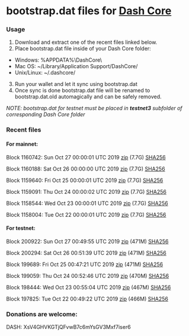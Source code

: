 # bootstrap.dat files for [Dash Core](https://www.dash.org)

### Usage

1. Download and extract one of the recent files linked below.
2. Place bootstrap.dat file inside of your Dash Core folder:
 - Windows: %APPDATA%\DashCore\
 - Mac OS: ~/Library/Application Support/DashCore/
 - Unix/Linux: ~/.dashcore/
3. Run your wallet and let it sync using bootstrap.dat
4. Once sync is done bootstrap.dat file will be renamed to bootstrap.dat.old automagically and can be safely removed.

_NOTE: bootstrap.dat for testnet must be placed in **testnet3** subfolder of corresponding Dash Core folder_

### Recent files

#### For mainnet:

Block 1160742: Sun Oct 27 00:00:01 UTC 2019 [zip](https://dash-bootstrap.ams3.digitaloceanspaces.com/mainnet/2019-10-27/bootstrap.dat.zip) (7.7G) [SHA256](https://dash-bootstrap.ams3.digitaloceanspaces.com/mainnet/2019-10-27/sha256.txt)

Block 1160188: Sat Oct 26 00:00:00 UTC 2019 [zip](https://dash-bootstrap.ams3.digitaloceanspaces.com/mainnet/2019-10-26/bootstrap.dat.zip) (7.7G) [SHA256](https://dash-bootstrap.ams3.digitaloceanspaces.com/mainnet/2019-10-26/sha256.txt)

Block 1159640: Fri Oct 25 00:00:01 UTC 2019 [zip](https://dash-bootstrap.ams3.digitaloceanspaces.com/mainnet/2019-10-25/bootstrap.dat.zip) (7.7G) [SHA256](https://dash-bootstrap.ams3.digitaloceanspaces.com/mainnet/2019-10-25/sha256.txt)

Block 1159091: Thu Oct 24 00:00:02 UTC 2019 [zip](https://dash-bootstrap.ams3.digitaloceanspaces.com/mainnet/2019-10-24/bootstrap.dat.zip) (7.7G) [SHA256](https://dash-bootstrap.ams3.digitaloceanspaces.com/mainnet/2019-10-24/sha256.txt)

Block 1158544: Wed Oct 23 00:00:01 UTC 2019 [zip](https://dash-bootstrap.ams3.digitaloceanspaces.com/mainnet/2019-10-23/bootstrap.dat.zip) (7.7G) [SHA256](https://dash-bootstrap.ams3.digitaloceanspaces.com/mainnet/2019-10-23/sha256.txt)

Block 1158004: Tue Oct 22 00:00:01 UTC 2019 [zip](https://dash-bootstrap.ams3.digitaloceanspaces.com/mainnet/2019-10-22/bootstrap.dat.zip) (7.7G) [SHA256](https://dash-bootstrap.ams3.digitaloceanspaces.com/mainnet/2019-10-22/sha256.txt)


#### For testnet:

Block 200922: Sun Oct 27 00:49:55 UTC 2019 [zip](https://dash-bootstrap.ams3.digitaloceanspaces.com/testnet/2019-10-27/bootstrap.dat.zip) (471M) [SHA256](https://dash-bootstrap.ams3.digitaloceanspaces.com/testnet/2019-10-27/sha256.txt)

Block 200294: Sat Oct 26 00:51:39 UTC 2019 [zip](https://dash-bootstrap.ams3.digitaloceanspaces.com/testnet/2019-10-26/bootstrap.dat.zip) (471M) [SHA256](https://dash-bootstrap.ams3.digitaloceanspaces.com/testnet/2019-10-26/sha256.txt)

Block 199689: Fri Oct 25 00:47:21 UTC 2019 [zip](https://dash-bootstrap.ams3.digitaloceanspaces.com/testnet/2019-10-25/bootstrap.dat.zip) (471M) [SHA256](https://dash-bootstrap.ams3.digitaloceanspaces.com/testnet/2019-10-25/sha256.txt)

Block 199059: Thu Oct 24 00:52:46 UTC 2019 [zip](https://dash-bootstrap.ams3.digitaloceanspaces.com/testnet/2019-10-24/bootstrap.dat.zip) (470M) [SHA256](https://dash-bootstrap.ams3.digitaloceanspaces.com/testnet/2019-10-24/sha256.txt)

Block 198444: Wed Oct 23 00:55:04 UTC 2019 [zip](https://dash-bootstrap.ams3.digitaloceanspaces.com/testnet/2019-10-23/bootstrap.dat.zip) (467M) [SHA256](https://dash-bootstrap.ams3.digitaloceanspaces.com/testnet/2019-10-23/sha256.txt)

Block 197825: Tue Oct 22 00:49:22 UTC 2019 [zip](https://dash-bootstrap.ams3.digitaloceanspaces.com/testnet/2019-10-22/bootstrap.dat.zip) (466M) [SHA256](https://dash-bootstrap.ams3.digitaloceanspaces.com/testnet/2019-10-22/sha256.txt)


### Donations are welcome:

DASH: XsV4GHVKGTjQFvwB7c6mYsGV3Mxf7iser6
